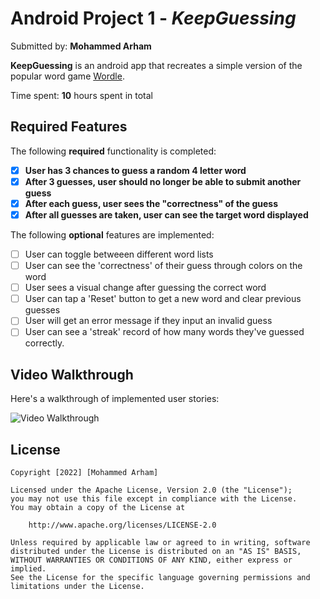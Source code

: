 # Android Project 1 - *KeepGuessing*

Submitted by: **Mohammed Arham**

**KeepGuessing** is an android app that recreates a simple version of the popular word game [Wordle](https://www.nytimes.com/games/wordle/index.html). 

Time spent: **10** hours spent in total

## Required Features

The following **required** functionality is completed:

- [X] **User has 3 chances to guess a random 4 letter word**
- [X] **After 3 guesses, user should no longer be able to submit another guess**
- [X] **After each guess, user sees the "correctness" of the guess**
- [X] **After all guesses are taken, user can see the target word displayed**

The following **optional** features are implemented:

- [ ] User can toggle betweeen different word lists
- [ ] User can see the 'correctness' of their guess through colors on the word 
- [ ] User sees a visual change after guessing the correct word
- [ ] User can tap a 'Reset' button to get a new word and clear previous guesses
- [ ] User will get an error message if they input an invalid guess
- [ ] User can see a 'streak' record of how many words they've guessed correctly.

<!-- The following **additional** features are implemented:

* [ ] List anything else that you can get done to improve the app functionality! -->

## Video Walkthrough

Here's a walkthrough of implemented user stories:

<img src='https://imgur.com/a/CjWLt4M' title='Video Walkthrough' width='' alt='Video Walkthrough' />

<!-- Replace this with whatever GIF tool you used! 
GIF created with ... 

[Kap](https://getkap.co/) for macOS-->
<!-- Recommended tools:
[ScreenToGif](https://www.screentogif.com/) for Windows
[peek](https://github.com/phw/peek) for Linux.

## Notes

Describe any challenges encountered while building the app.
 -->

## License

    Copyright [2022] [Mohammed Arham]

    Licensed under the Apache License, Version 2.0 (the "License");
    you may not use this file except in compliance with the License.
    You may obtain a copy of the License at

        http://www.apache.org/licenses/LICENSE-2.0

    Unless required by applicable law or agreed to in writing, software
    distributed under the License is distributed on an "AS IS" BASIS,
    WITHOUT WARRANTIES OR CONDITIONS OF ANY KIND, either express or implied.
    See the License for the specific language governing permissions and
    limitations under the License.
